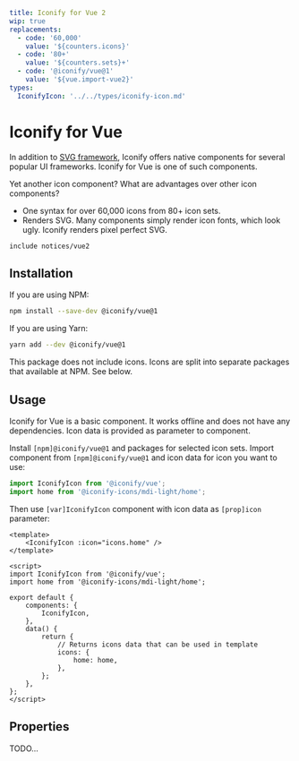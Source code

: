 ```yaml
title: Iconify for Vue 2
wip: true
replacements:
  - code: '60,000'
    value: '${counters.icons}'
  - code: '80+'
    value: '${counters.sets}+'
  - code: '@iconify/vue@1'
    value: '${vue.import-vue2}'
types:
  IconifyIcon: '../../types/iconify-icon.md'
```

# Iconify for Vue

In addition to [SVG framework](../svg-framework/index.md), Iconify offers native components for several popular UI frameworks. Iconify for Vue is one of such components.

Yet another icon component? What are advantages over other icon components?

- One syntax for over 60,000 icons from 80+ icon sets.
- Renders SVG. Many components simply render icon fonts, which look ugly. Iconify renders pixel perfect SVG.

`include notices/vue2`

## Installation

If you are using NPM:

```bash
npm install --save-dev @iconify/vue@1
```

If you are using Yarn:

```bash
yarn add --dev @iconify/vue@1
```

This package does not include icons. Icons are split into separate packages that available at NPM. See below.

## Usage

Iconify for Vue is a basic component. It works offline and does not have any dependencies. Icon data is provided as parameter to component.

Install `[npm]@iconify/vue@1` and packages for selected icon sets. Import component from `[npm]@iconify/vue@1` and icon data for icon you want to use:

```js
import IconifyIcon from '@iconify/vue';
import home from '@iconify-icons/mdi-light/home';
```

Then use `[var]IconifyIcon` component with icon data as `[prop]icon` parameter:

```vue
<template>
	<IconifyIcon :icon="icons.home" />
</template>

<script>
import IconifyIcon from '@iconify/vue';
import home from '@iconify-icons/mdi-light/home';

export default {
	components: {
		IconifyIcon,
	},
	data() {
		return {
			// Returns icons data that can be used in template
			icons: {
				home: home,
			},
		};
	},
};
</script>
```

## Properties

TODO...
